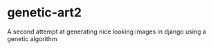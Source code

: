 # genetic-art2
A second attempt at generating nice looking images in django using a genetic algorithm
